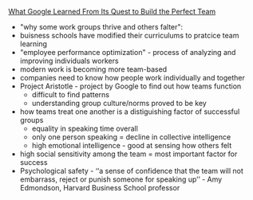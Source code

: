 [What Google Learned From Its Quest to Build the Perfect Team](https://www.nytimes.com/2016/02/28/magazine/what-google-learned-from-its-quest-to-build-the-perfect-team.html)

- "why some work groups thrive and others falter":
- buisness schools have modified their curriculums to pratcice team learning
- "employee performance optimization" - process of analyzing and improving individuals workers
- modern work is becoming more team-based
- companies need to know how people work individually and together
- Project Aristotle - project by Google to find out how teams function
  - difficult to find patterns
  - understanding group culture/norms proved to be key
- how teams treat one another is a distiguishing factor of successful groups
  - equality in speaking time overall
  - only one person speaking = decline in collective intelligence
  - high emotional intelligence - good at sensing how others felt
- high social sensitivity among the team = most important factor for success
- Psychological safety - ‘‘a sense of confidence that the team will not embarrass, reject or punish someone for speaking up’’ - Amy Edmondson, Harvard Business School professor